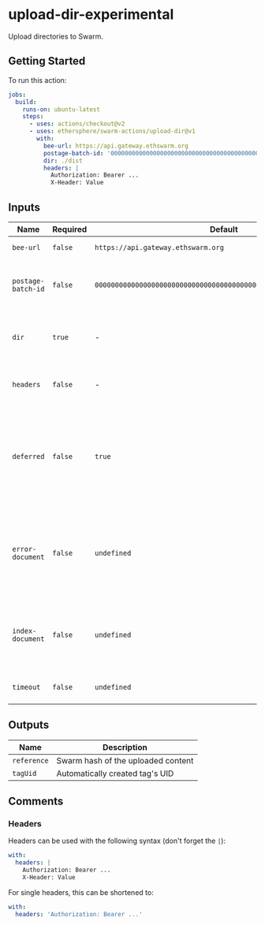 # upload-dir-experimental

Upload directories to Swarm.

## Getting Started

To run this action:

```yaml
jobs:
  build:
    runs-on: ubuntu-latest
    steps:
      - uses: actions/checkout@v2
      - uses: ethersphere/swarm-actions/upload-dir@v1
        with:
          bee-url: https://api.gateway.ethswarm.org
          postage-batch-id: '0000000000000000000000000000000000000000000000000000000000000000'
          dir: ./dist
          headers: |
            Authorization: Bearer ...
            X-Header: Value
```

## Inputs

| Name               | Required | Default                                                            | Description                                                                                          |
| ------------------ | -------- | ------------------------------------------------------------------ | ---------------------------------------------------------------------------------------------------- |
| `bee-url`          | `false`  | `https://api.gateway.ethswarm.org`                                 | URL of Bee node.                                                                                     |
| `postage-batch-id` | `false`  | `0000000000000000000000000000000000000000000000000000000000000000` | Batch ID of Postage Stamp that will be used for upload.                                              |
| `dir`              | `true`   | -                                                                  | Path to directory that should be uploaded.                                                           |
| `headers`          | `false`  | -                                                                  | Headers used for the HTTP call to bee.                                                               |
| `deferred`         | `false`  | `true`                                                             | Determines if the uploaded data should be sent to the network immediately or in a deferred fashion.  |
| `error-document`   | `false`  | `undefined`                                                        | Configure custom error document to be returned when a specified path can not be found in collection. |
| `index-document`   | `false`  | `undefined`                                                        | Default file to be returned when the root hash of collection is accessed.                            |
| `timeout`          | `false`  | `undefined`                                                        | Timeout of requests in milliseconds.                                                                 |

## Outputs

| Name        | Description                        |
| ----------- | ---------------------------------- |
| `reference` | Swarm hash of the uploaded content |
| `tagUid`    | Automatically created tag's UID    |

## Comments

### Headers

Headers can be used with the following syntax (don't forget the `|`):

```yaml
with:
  headers: |
    Authorization: Bearer ...
    X-Header: Value
```

For single headers, this can be shortened to:

```yaml
with:
  headers: 'Authorization: Bearer ...'
```
